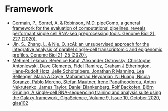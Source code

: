 # Framework

- [Germain, P., Sonrel, A. & Robinson, M.D. pipeComp, a general framework for the evaluation of computational pipelines, reveals performant single cell RNA-seq preprocessing tools. Genome Biol 21, 227 (2020).](https://doi.org/10.1186/s13059-020-02136-7)
- [Jin, S., Zhang, L. & Nie, Q. scAI: an unsupervised approach for the integrative analysis of parallel single-cell transcriptomic and epigenomic profiles. Genome Biol 21, 25 (2020).](https://doi.org/10.1186/s13059-020-1932-8)
- [Mehmet Tekman, Bérénice Batut, Alexander Ostrovsky, Christophe Antoniewski, Dave Clements, Fidel Ramirez, Graham J Etherington, Hans-Rudolf Hotz, Jelle Scholtalbers, Jonathan R Manning, Lea Bellenger, Maria A Doyle, Mohammad Heydarian, Ni Huang, Nicola Soranzo, Pablo Moreno, Stefan Mautner, Irene Papatheodorou, Anton Nekrutenko, James Taylor, Daniel Blankenberg, Rolf Backofen, Björn Grüning, A single-cell RNA-sequencing training and analysis suite using the Galaxy framework, GigaScience, Volume 9, Issue 10, October 2020, giaa102](https://doi.org/10.1093/gigascience/giaa102)